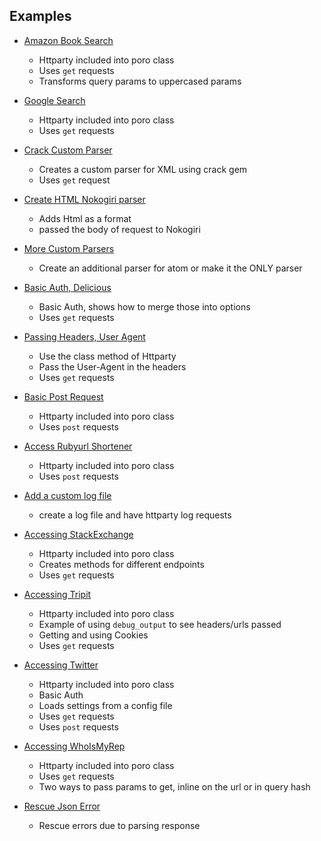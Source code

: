 ## Examples

* [Amazon Book Search](aaws.rb)
    * Httparty included into poro class
    * Uses `get` requests
    * Transforms query params to uppercased params

* [Google Search](google.rb)
  * Httparty included into poro class
  * Uses `get` requests

* [Crack Custom Parser](crack.rb)
    * Creates a custom parser for XML using crack gem
    * Uses `get` request

* [Create HTML Nokogiri parser](nokogiri_html_parser.rb)   
    * Adds Html as a format
    * passed the body of request to Nokogiri
    
* [More Custom Parsers](custom_parsers.rb)
  * Create an additional parser for atom or make it the ONLY parser
  
* [Basic Auth, Delicious](delicious.rb)
  * Basic Auth, shows how to merge those into options
  * Uses `get` requests
  
* [Passing Headers, User Agent](headers_and_user_agents.rb)
  * Use the class method of Httparty
  * Pass the User-Agent in the headers
  * Uses `get` requests
  
* [Basic Post Request](basic.rb)
    * Httparty included into poro class
    * Uses `post` requests

* [Access Rubyurl Shortener](rubyurl.rb)
  * Httparty included into poro class
  * Uses `post` requests
  
* [Add a custom log file](logging.rb)
  * create a log file and have httparty log requests

* [Accessing StackExchange](stackexchange.rb)
  * Httparty included into poro class
  * Creates methods for different endpoints
  * Uses `get` requests
  
* [Accessing Tripit](tripit_sign_in.rb)
  * Httparty included into poro class
  * Example of using `debug_output` to see headers/urls passed
  * Getting and using Cookies
  * Uses `get` requests
  
* [Accessing Twitter](twitter.rb)
  * Httparty included into poro class
  * Basic Auth
  * Loads settings from a config file 
  * Uses `get` requests
  * Uses `post` requests
  
* [Accessing WhoIsMyRep](whoismyrep.rb)
  * Httparty included into poro class
  * Uses `get` requests     
  * Two ways to pass params to get, inline on the url or in query hash

* [Rescue Json Error](rescue_json.rb)
  * Rescue errors due to parsing response